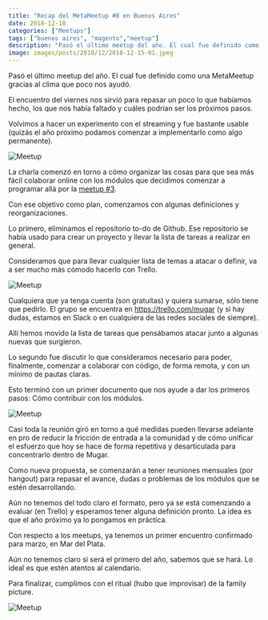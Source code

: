 ```yaml
---
title: "Recap del MetaMeetup #8 en Buenos Aires"
date: 2018-12-18
categories: ["Meetups"]
tags: ["buenos aires", "magento","meetup"]
description: "Pasó el último meetup del año. El cual fue definido como una MetaMeetup gracias al clima que poco nos ayudó."
image: images/posts/2018/12/2018-12-15-01.jpeg
---
```


Pasó el último meetup del año. El cual fue definido como una MetaMeetup gracias al clima que poco nos ayudó.

El encuentro del viernes nos sirvió para repasar un poco lo que habíamos hecho, los que nos había faltado y cuáles podrían ser los próximos pasos.

Volvimos a hacer un experimento con el streaming y fue bastante usable (quizás el año próximo podamos comenzar a implementarlo como algo permanente).

![Meetup](/images/posts/2018/12/2018-12-15-02.jpeg#center)

La charla comenzó en torno a cómo organizar las cosas para que sea más fácil colaborar online con los módulos que decidimos comenzar a programar allá por la [meetup #3](/posts/recap-del-meetup-3-en-buenos-aires/).

Con ese objetivo como plan, comenzamos con algunas definiciones y reorganizaciones.

Lo primero, eliminamos el repositorio to-do de Github. Ese repositorio se había usado para crear un proyecto y llevar la lista de tareas a realizar en general.

Consideramos que para llevar cualquier lista de temas a atacar o definir, va a ser mucho más cómodo hacerlo con Trello.

![Meetup](/images/posts/2018/12/2018-12-15-03.png#center)

Cualquiera que ya tenga cuenta (son gratuitas) y quiera sumarse, sólo tiene que pedirlo. El grupo se encuentra en https://trello.com/mugar (y si hay dudas, estamos en Slack o en cualquiera de las redes sociales de siempre).

Allí hemos movido la lista de tareas que pensábamos atacar junto a algunas nuevas que surgieron.

Lo segundo fue discutir lo que consideramos necesario para poder, finalmente, comenzar a colaborar con código, de forma remota, y con un mínimo de pautas claras.

Esto terminó con un primer documento que nos ayude a dar los primeros pasos: Cómo contribuir con los módulos.

![Meetup](/images/posts/2018/12/2018-12-15-04.jpeg#center)

Casi toda la reunión giró en torno a qué medidas pueden llevarse adelante en pro de reducir la fricción de entrada a la comunidad y de cómo unificar el esfuerzo que hoy se hace de forma repetitiva y desarticulada para concentrarlo dentro de Mugar.

Como nueva propuesta, se comenzarán a tener reuniones mensuales (por hangout) para repasar el avance, dudas o problemas de los módulos que se estén desarrollando.

Aún no tenemos del todo claro el formato, pero ya se está comenzando a evaluar (en Trello) y esperamos tener alguna definición pronto. La idea es que el año próximo ya lo pongamos en práctica.

Con respecto a los meetups, ya tenemos un primer encuentro confirmado para marzo, en Mar del Plata.

Aún no tenemos claro si será el primero del año, sabemos que se hará. Lo ideal es que estén atentos al calendario.

Para finalizar, cumplimos con el ritual (hubo que improvisar) de la family picture.

![Meetup](/images/posts/2018/12/2018-12-15-01.jpeg#center)
